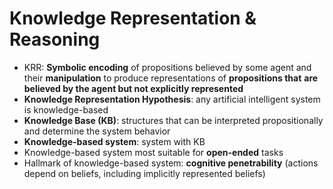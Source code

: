 # Knowledge Representation & Reasoning

- KRR: **Symbolic encoding** of propositions believed by some agent and
  their **manipulation** to produce representations of **propositions that**
  **are believed by the agent but not explicitly represented**
- **Knowledge Representation Hypothesis**: any artificial intelligent system is knowledge-based
- **Knowledge Base (KB)**: structures that can be interpreted propositionally and determine the system behavior
- **Knowledge-based system**: system with KB
- Knowledge-based system most suitable for **open-ended** tasks
- Hallmark of knowledge-based system: **cognitive penetrability** (actions depend on beliefs, including implicitly represented beliefs)

